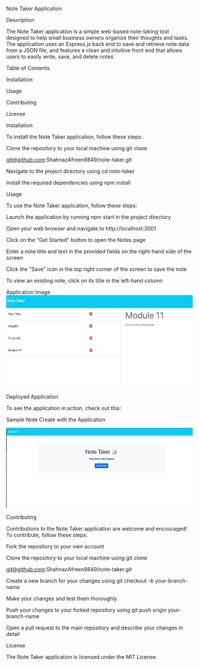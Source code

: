 Note Taker Application

Description

The Note Taker application is a simple web-based note-taking tool designed to help small business owners organize their thoughts and tasks. The application uses an Express.js back end to save and retrieve note data from a JSON file, and features a clean and intuitive front end that allows users to easily write, save, and delete notes.

Table of Contents

Installation

Usage

Contributing

License

Installation

To install the Note Taker application, follow these steps:

Clone the repository to your local machine using git clone 

git@github.com:ShahnazAfreen9849/note-taker.git

Navigate to the project directory using cd note-taker

Install the required dependencies using npm install

Usage

To use the Note Taker application, follow these steps:

Launch the application by running npm start in the project directory

Open your web browser and navigate to http://localhost:3001

Click on the "Get Started" button to open the Notes page

Enter a note title and text in the provided fields on the right-hand side of the screen

Click the "Save" icon in the top right corner of the screen to save the note

To view an existing note, click on its title in the left-hand column

Application Image
![alt text](./images/image1.png)

Deployed Application

To see the application in action, check out this:

Sample Note Create with the Application

![alt text](./images/image2.png)

Contributing

Contributions to the Note Taker application are welcome and encouraged! To contribute, follow these steps:

Fork the repository to your own account

Clone the repository to your local machine using git clone 

git@github.com:ShahnazAfreen9849/note-taker.git

Create a new branch for your changes using git checkout -b your-branch-name

Make your changes and test them thoroughly

Push your changes to your forked repository using git push origin your-branch-name

Open a pull request to the main repository and describe your changes in detail

License

The Note Taker application is licensed under the MIT License.